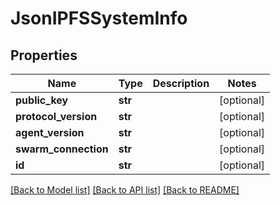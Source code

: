 # JsonIPFSSystemInfo


## Properties
Name | Type | Description | Notes
------------ | ------------- | ------------- | -------------
**public_key** | **str** |  | [optional] 
**protocol_version** | **str** |  | [optional] 
**agent_version** | **str** |  | [optional] 
**swarm_connection** | **str** |  | [optional] 
**id** | **str** |  | [optional] 

[[Back to Model list]](../README.md#documentation-for-models) [[Back to API list]](../README.md#documentation-for-api-endpoints) [[Back to README]](../README.md)



